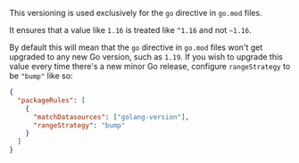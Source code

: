 This versioning is used exclusively for the `go` directive in `go.mod` files.

It ensures that a value like `1.16` is treated like `^1.16` and not `~1.16`.

By default this will mean that the `go` directive in `go.mod` files won't get upgraded to any new Go version, such as `1.19`.
If you wish to upgrade this value every time there's a new minor Go release, configure `rangeStrategy` to be `"bump"` like so:

```json
{
  "packageRules": [
    {
      "matchDatasources": ["golang-version"],
      "rangeStrategy": "bump"
    }
  ]
}
```
